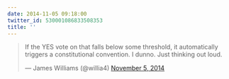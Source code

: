 ```yaml
---
date: 2014-11-05 09:18:00
twitter_id: 530001086833508353
title: ''
---
```


<blockquote class="twitter-tweet"><p lang="en" dir="ltr">If the YES vote on that falls below some threshold, it automatically triggers a constitutional convention. I dunno. Just thinking out loud.</p>&mdash; James Williams (@willia4) <a href="https://twitter.com/willia4/status/529980234607910912?ref_src=twsrc%5Etfw">November 5, 2014</a></blockquote>
<script async src="https://platform.twitter.com/widgets.js" charset="utf-8"></script>
